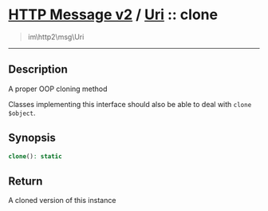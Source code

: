 # [HTTP Message v2](http2.md) / [Uri](http2-Uri.md) :: clone
 > im\http2\msg\Uri
____

## Description
A proper OOP cloning method

Classes implementing this interface should also
be able to deal with `clone $object`.

## Synopsis
```php
clone(): static
```

## Return
A cloned version of this instance

